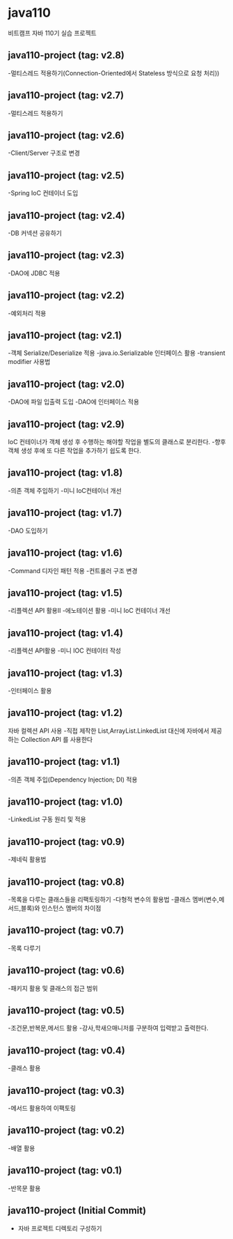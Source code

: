 # java110
비트캠프 자바 110기 실습 프로젝트
## java110-project (tag: v2.8)
-멀티스레드 적용하기(Connection-Oriented에서 Stateless 방식으로 요청 처리))

## java110-project (tag: v2.7)
-멀티스레드 적용하기

## java110-project (tag: v2.6)
-Client/Server 구조로 변경

## java110-project (tag: v2.5)
-Spring IoC 컨테이너 도입

## java110-project (tag: v2.4)
-DB 커넥션 공유하기

## java110-project (tag: v2.3)
-DAO에 JDBC 적용

## java110-project (tag: v2.2)
-예외처리 적용

## java110-project (tag: v2.1)
-객체 Serialize/Deserialize 적용
-java.io.Serializable 인터페이스 활용
-transient modifier 사용법

## java110-project (tag: v2.0)
-DAO에 파일 입출력 도입
-DAO에 인터페이스 적용

## java110-project (tag: v2.9)
IoC 컨테이너가 객체 생성 후 수행하는 해야할 작업을 별도의 클래스로 분리한다.
-향후 객체 생성 후에 또 다른 작업을 추가하기 쉽도록  한다.

## java110-project (tag: v1.8)
-의존 객체 주입하기
-미니 IoC컨테이너 개선

## java110-project (tag: v1.7)
-DAO 도입하기

## java110-project (tag: v1.6)
-Command 디자인 패턴 적용
-컨트롤러 구조 변경

## java110-project (tag: v1.5)
-리플렉션 API 활용II
-에노테이션 활용
-미니 IoC 컨테이너 개선

## java110-project (tag: v1.4)
-리플렉션 API활용
-미니 IOC 컨테이터 작성

## java110-project (tag: v1.3)
-인터페이스 활용


## java110-project (tag: v1.2)
자바 컬렉션 API 사용
-직접 제작한 List,ArrayList.LinkedList  대신에 자바에서 제공하는 Collection API 를 사용한다

## java110-project (tag: v1.1)
-의존 객체 주입(Dependency Injection; DI) 적용

## java110-project (tag: v1.0)
-LinkedList 구동 원리 및 적용

## java110-project (tag: v0.9)
-제네릭 활용법 

## java110-project (tag: v0.8)
-목록을 다루는 클래스들을 리팩토링하기
-다형적 변수의 활용법
-클래스 멤버(변수,메서드,블록)와 인스턴스 멤버의 차이점

## java110-project (tag: v0.7)
-목록 다루기

## java110-project (tag: v0.6)
-패키지  활용 및 클래스의 접근 범위

## java110-project (tag: v0.5)
-조건문,반복문,메서드 활용
-강사,학새으매니저를 구분하여 입력받고 출력한다.

## java110-project (tag: v0.4)
-클래스 활용

## java110-project (tag: v0.3)
-메서드 활용하여 이팩토링

## java110-project (tag: v0.2)
-배열 활용

## java110-project (tag: v0.1)
-반목문 활용

## java110-project (Initial Commit)
- 자바 프로젝트 디렉토리 구성하기